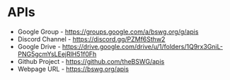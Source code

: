 # APIs

- Google Group - https://groups.google.com/a/bswg.org/g/apis
- Discord Channel - https://discord.gg/PZMf6Sthw2
- Google Drive - https://drive.google.com/drive/u/1/folders/1Q9rx3GniL-PNG5gcmYsLEejRlH51f0Fh
- Github Project - https://github.com/theBSWG/apis
- Webpage URL - https://bswg.org/apis